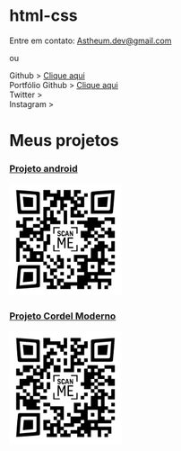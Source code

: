 # html-css

Entre em contato:
Astheum.dev@gmail.com

ou

Github > <a href="https://github.com/Astheum" target="_blank"> Clique aqui </a>
<br>
Portfólio Github > <a href="https://astheum.github.io/html-css/" target="_blank"> Clique aqui </a>
<br>
Twitter >
<br>
Instagram >


<h1> Meus projetos </h1>
<div float="left">
    <h3><a href="https://astheum.github.io/projeto-android/" target="_blank">Projeto android</a></h3>
    <img src="QRandroid.png" width="200" height="200"/>
</div>
<div float="left">
    <h3><a href="https://astheum.github.io/projeto-cordel-moderno/" target="_blank">Projeto Cordel Moderno</a></h3>
    <img src="QRcordel-moderno.png" width="200" height="200" />
</div>